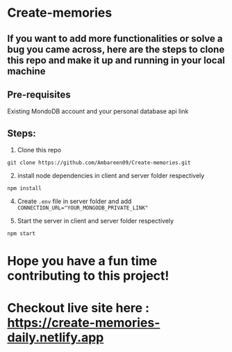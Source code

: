 # Create-memories
 
 ##  If you want to add more functionalities or solve a bug you came across, here are the steps to clone this repo and make it up and running in your local machine
 
 ## Pre-requisites
 
 Existing MondoDB account and your personal database api link
 
 ## Steps:
 
 1. Clone this repo
 
 ```
 git clone https://github.com/Ambareen09/Create-memories.git
 ```
 2. install node dependencies in client and server folder respectively
 
 ```
 npm install
 ```
 
 4. Create `.env` file in server folder and add `CONNECTION_URL="YOUR_MONGODB_PRIVATE_LINK"` 
 
 3. Start the server in client and server folder respectively
 
 ```
 npm start
 ```
 
 # Hope you have a fun time contributing to this project!
 
 # Checkout live site here : https://create-memories-daily.netlify.app
